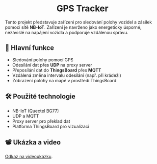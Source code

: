 <h1 align="center">GPS Tracker</h1>

Tento projekt představuje zařízení pro sledování polohy vozidel a zásilek pomocí sítě **NB-IoT**. Zařízení je navrženo jako energeticky úsporné, nezávislé na napájení vozidla a podporuje vzdálenou správu.

## 🔧 Hlavní funkce
- Sledování polohy pomocí GPS
- Odesílání dat přes **UDP** na proxy server
- Přeposílání dat do **ThingsBoard** přes **MQTT**
- Vzdálená změna intervalu odesílání (např. při krádeži)
- Zobrazení polohy na mapě v prostředí ThingsBoard

## 🛠 Použité technologie
- NB-IoT (Quectel BG77)
- UDP a MQTT
- Proxy server pro překlad dat
- Platforma ThingsBoard pro vizualizaci

## 📽️ Ukázka a video
[Odkaz na videoukázku](https://www.youtube.com/watch?v=TVa2qgS_Pv8).


